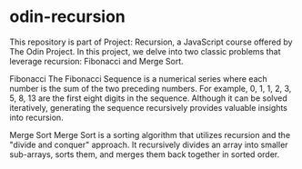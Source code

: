 # odin-recursion

This repository is part of Project: Recursion, a JavaScript course offered by The Odin Project. In this project, we delve into two classic problems that leverage recursion: Fibonacci and Merge Sort.

Fibonacci
The Fibonacci Sequence is a numerical series where each number is the sum of the two preceding numbers. For example, 0, 1, 1, 2, 3, 5, 8, 13 are the first eight digits in the sequence. Although it can be solved iteratively, generating the sequence recursively provides valuable insights into recursion.

Merge Sort
Merge Sort is a sorting algorithm that utilizes recursion and the "divide and conquer" approach. It recursively divides an array into smaller sub-arrays, sorts them, and merges them back together in sorted order.
